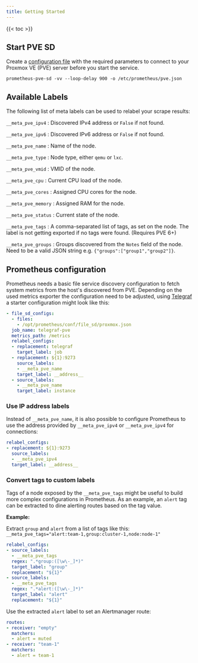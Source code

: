 ```yaml
---
title: Getting Started
---
```


{{< toc >}}

## Start PVE SD

Create a [configuration file](/configuration/defaults/) with the required parameters to connect to your Proxmox VE (PVE) server before you start the service.

```Shell
prometheus-pve-sd -vv --loop-delay 900 -o /etc/prometheus/pve.json
```

## Available Labels

The following list of meta labels can be used to relabel your scrape results:

`__meta_pve_ipv4`
: Discovered IPv4 address or `False` if not found.

`__meta_pve_ipv6`
: Discovered IPv6 address or `False` if not found.

`__meta_pve_name`
: Name of the node.

`__meta_pve_type`
: Node type, either `qemu` or `lxc`.

`__meta_pve_vmid`
: VMID of the node.

`__meta_pve_cpu`
: Current CPU load of the node.

`__meta_pve_cores`
: Assigned CPU cores for the node.

`__meta_pve_memory`
: Assigned RAM for the node.

`__meta_pve_status`
: Current state of the node.

`__meta_pve_tags`
: A comma-separated list of tags, as set on the node. The label is not getting exported if no tags were found. (Requires PVE 6+)

`__meta_pve_groups`
: Groups discovered from the `Notes` field of the node. Need to be a valid JSON string e.g. `{"groups":["group1","group2"]}`.

## Prometheus configuration

Prometheus needs a basic file service discovery configuration to fetch system metrics from the host's discovered from PVE. Depending on the used metrics exporter the configuration need to be adjusted, using [Telegraf](https://github.com/influxdata/telegraf/#telegraf) a starter configuration might look like this:

```YAML
- file_sd_configs:
  - files:
    - /opt/prometheus/conf/file_sd/proxmox.json
  job_name: telegraf-pve
  metrics_path: /metrics
  relabel_configs:
  - replacement: telegraf
    target_label: job
  - replacement: ${1}:9273
    source_labels:
    - __meta_pve_name
    target_label: __address__
  - source_labels:
    - __meta_pve_name
    target_label: instance
```

### Use IP address labels

Instead of `__meta_pve_name`, it is also possible to configure Prometheus to use the address provided by `__meta_pve_ipv4` or `__meta_pve_ipv4` for connections:

```YAML
relabel_configs:
- replacement: ${1}:9273
  source_labels:
  - __meta_pve_ipv4
  target_label: __address__
```

### Convert tags to custom labels

Tags of a node exposed by the `__meta_pve_tags` might be useful to build more complex configurations in Prometheus. As an example, an `alert` tag can be extracted to dine alerting routes based on the tag value.

**Example:**

Extract `group` and `alert` from a list of tags like this: `__meta_pve_tags="alert:team-1,group:cluster-1,node:node-1"`

```YAML
relabel_configs:
- source_labels:
  - __meta_pve_tags
  regex: ".*group:([\w\-_]*)"
  target_label: "group"
  replacement: "${1}"
- source_labels:
  - __meta_pve_tags
  regex: ".*alert:([\w\-_]*)"
  target_label: "alert"
  replacement: "${1}"
```

Use the extracted `alert` label to set an Alertmanager route:

```YAML
routes:
- receiver: "empty"
  matchers:
  - alert = muted
- receiver: "team-1"
  matchers:
  - alert = team-1
```
